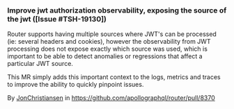 ### Improve jwt authorization observability, exposing the source of the jwt ([Issue #TSH-19130])

Router supports having multiple sources where JWT's can be processed (ie: several headers and cookies), 
however the observability from JWT processing does not expose exactly which source was used, 
which is important to be able to detect anomalies or regressions that affect a particular JWT source.

This MR simply adds this important context to the logs, metrics and traces to improve the ability to quickly pinpoint issues.

By [JonChristiansen](https://github.com/theJC) in https://github.com/apollographql/router/pull/8370